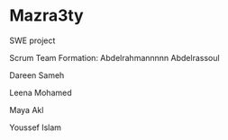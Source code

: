 # Mazra3ty
SWE project

Scrum Team Formation:
Abdelrahmannnnn Abdelrassoul

Dareen Sameh

Leena Mohamed

Maya Akl

Youssef Islam